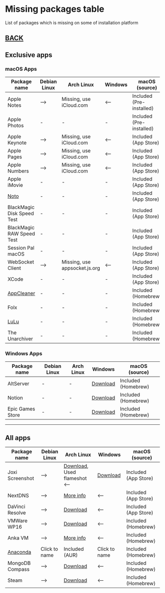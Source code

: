 # Missing packages table

List of packages which is missing on some of installation platform

## [BACK](../MISSING.md)

## Exclusive apps

### macOS Apps

| Package name                                  | Debian Linux | Arch Linux                    | Windows | macOS (source)           |
| --------------------------------------------- | ------------ | ----------------------------- | ------- | ------------------------ |
| Apple Notes                                   | -->          | Missing, use iCloud.com       | <--     | Included (Pre-installed) |
| Apple Photos                                  | -            | -                             | -       | Included (Pre-installed) |
| Apple Keynote                                 | -->          | Missing, use iCloud.com       | <--     | Included (App Store)     |
| Apple Pages                                   | -->          | Missing, use iCloud.com       | <--     | Included (App Store)     |
| Apple Numbers                                 | -->          | Missing, use iCloud.com       | <--     | Included (App Store)     |
| Apple iMovie                                  | -            | -                             | -       | Included (App Store)     |
| [Noto](https://noto.ink/)                     | -            | -                             | -       | Included (App Store)     |
| BlackMagic Disk Speed Test                    | -            | -                             | -       | Included (App Store)     |
| BlackMagic RAW Speed Test                     | -            | -                             | -       | Included (App Store)     |
| Session Pal macOS                             | -            | -                             | -       | Included (App Store)     |
| WebSocket Client                              | -->          | Missing, use appsocket.js.org | <--     | Included (App Store)     |
| XCode                                         | -            | -                             | -       | Included (App Store)     |
| [AppCleaner](http://freemacsoft.net)          | -            | -                             | -       | Included (Homebrew)      |
| Folx                                          | -            | -                             | -       | Included (Homebrew)      |
| [LuLu](https://github.com/objective-see/LuLu) | -            | -                             | -       | Included (Homebrew)      |
| The Unarchiver                                | -            | -                             | -       | Included (Homebrew)      |

### Windows Apps

| Package name     | Debian Linux | Arch Linux | Windows                                                 | macOS (source)      |
| ---------------- | ------------ | ---------- | ------------------------------------------------------- | ------------------- |
| AltServer        | -            | -          | [Download](https://altstore.io/)                        | Included (Homebrew) |
| Notion           | -            | -          | [Download](https://www.notion.so/desktop)               | Included (Homebrew) |
| Epic Games Store | -            | -          | [Download](https://www.epicgames.com/store/ru/download) | Included (Homebrew) |

---

## All apps

| Package name                                                   | Debian Linux  | Arch Linux                                                                                                            | Windows                              | macOS (source)       |
| -------------------------------------------------------------- | ------------- | --------------------------------------------------------------------------------------------------------------------- | ------------------------------------ | -------------------- |
| Joxi Screenshot                                                | -->           | [Download](http://joxi.ru/download/), Used flameshot <--                                                              | [Download](http://joxi.ru/download/) | Included (App Store) |
| NextDNS                                                        | -->           | [More info](https://github.com/nextdns/nextdns/wiki)                                                                  | <--                                  | Included (App Store) |
| DaVinci Resolve                                                | -->           | [Download](https://www.blackmagicdesign.com/ru/products/davinciresolve/)                                              | <--                                  | Included (App Store) |
| VMWare WP16                                                    | -->           | [Download](https://my.vmware.com/en/web/vmware/downloads/details?downloadGroup=PLAYER-1610&productId=1039&rPId=55792) | <--                                  | Included (Homebrew)  |
| Anka VM                                                        | -->           | [More info](https://veertu.com/download-anka-build/)                                                                  | <--                                  | Included (Homebrew)  |
| [Anaconda](https://www.anaconda.com/products/individual#linux) | Click to name | Included (AUR)                                                                                                        | Click to name                        | Included (Homebrew)  |
| MongoDB Compass                                                | -->           | [Download](https://www.mongodb.com/try/download/compass)                                                              | <--                                  | Included (Homebrew)  |
| Steam                                                          | -->           | [Download](https://store.steampowered.com/about/Steam)                                                                | <--                                  | Included (Homebrew)  |
